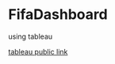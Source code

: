 # FifaDashboard
using tableau

[tableau public link]("https://public.tableau.com/app/profile/atharva.patil1930/viz/FifaFootballers/PlayerFifa21#1")
